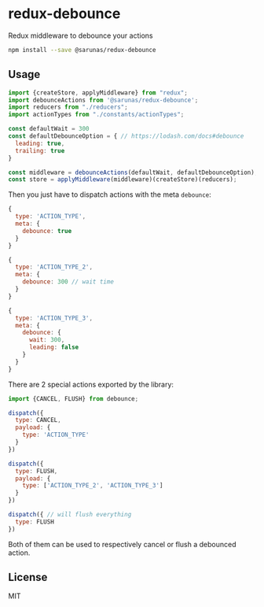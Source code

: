 redux-debounce
=============

Redux middleware to debounce your actions

```bash
npm install --save @sarunas/redux-debounce
```

## Usage

```js
import {createStore, applyMiddleware} from "redux";
import debounceActions from '@sarunas/redux-debounce';
import reducers from "./reducers";
import actionTypes from "./constants/actionTypes";

const defaultWait = 300
const defaultDebounceOption = { // https://lodash.com/docs#debounce
  leading: true,
  trailing: true
}

const middleware = debounceActions(defaultWait, defaultDebounceOption);
const store = applyMiddleware(middleware)(createStore)(reducers);
```

Then you just have to dispatch actions with the meta `debounce`:

```js
{
  type: 'ACTION_TYPE',
  meta: {
    debounce: true
  }
}

{
  type: 'ACTION_TYPE_2',
  meta: {
    debounce: 300 // wait time
  }
}

{
  type: 'ACTION_TYPE_3',
  meta: {
    debounce: {
      wait: 300,
      leading: false
    }
  }
}

```

There are 2 special actions exported by the library:

```js
import {CANCEL, FLUSH} from debounce;

dispatch({
  type: CANCEL,
  payload: {
    type: 'ACTION_TYPE'
  }
})

dispatch({
  type: FLUSH,
  payload: {
    type: ['ACTION_TYPE_2', 'ACTION_TYPE_3']
  }
})

dispatch({ // will flush everything
  type: FLUSH
})
```

Both of them can be used to respectively cancel or flush a debounced action.

## License

  MIT
